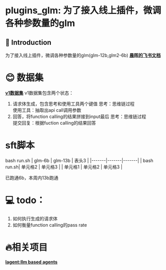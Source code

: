 # plugins_glm: 为了接入线上插件，微调各种参数量的glm

## 📖 Introduction
为了接入线上插件，微调各种参数量的glm(glm-12b,glm2-6b)
[**晨晖的飞书文档**](https://lslfd0slxc.feishu.cn/docx/GgZYdKAuWoD6p6xxdVVcoumoncg)

# 😊 数据集
[**v1数据集**](https://huggingface.co/datasets/orlando1021/toolglm_v1)
v1数据集包含两个状态：
1. 请求体生成，包含思考和使用工具两个键值
    思考：思维链过程   
    使用工具：抽取出api call调用参数
2. 回答，将function calling的结果拼接到input最后
    思考：思维链过程   
    提交回复：根据fuction calling的结果回答


# sft脚本
bash run.sh
| glm-6b | glm-13b | 表头3 |
|-------|-------|-------|
| bash run.sh| 单元格2 | 单元格3 |
| 单元格1 | 单元格2 | 单元格3 |

已跑通6b，本周内13b跑通

# 💻 todo：
1. 如何执行生成的请求体
2. 如何衡量function calling的pass rate

# 🔥相关项目
[**lagent:llm based agents**](https://github.com/InternLM/lagent/blob/main/README_zh-CN.md)